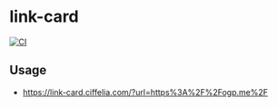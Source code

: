 # link-card

[![CI](https://github.com/ciffelia/link-card/actions/workflows/ci.yml/badge.svg)](https://github.com/ciffelia/link-card/actions/workflows/ci.yml)

## Usage

- https://link-card.ciffelia.com/?url=https%3A%2F%2Fogp.me%2F
